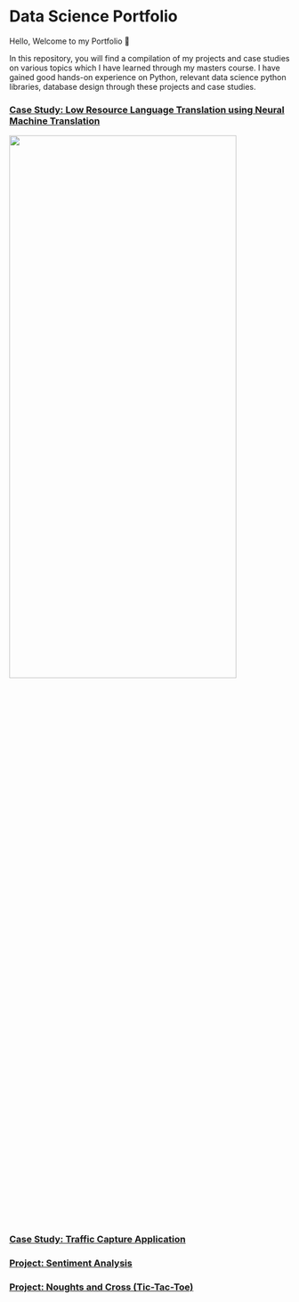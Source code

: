 # Data Science Portfolio

Hello, Welcome to my Portfolio 🙂

In this repository, you will find a compilation of my projects and case studies on various topics which I have learned through my masters course. I have gained good hands-on experience on Python, relevant data science python libraries, database design through these projects and case studies.

### [Case Study: Low Resource Language Translation using Neural Machine Translation](https://github.com/PrathyushaBajanthri/DataScience_Portfolio/tree/work-in-progress/deep_learning/low_resource_language_translation)

<img src="https://trungtran.io/wp-content/uploads/2019/03/attention.gif" width=90% height=50%>

### [Case Study: Traffic Capture Application](https://github.com/PrathyushaBajanthri/DataScience_Portfolio/tree/master/programming_and_databases/traffic_capture_application)

### [Project: Sentiment Analysis](https://github.com/PrathyushaBajanthri/DataScience_Portfolio/tree/master/machine_learning/sentiment_analysis)

### [Project: Noughts and Cross (Tic-Tac-Toe)](https://github.com/PrathyushaBajanthri/DataScience_Portfolio/tree/master/programming_and_databases/tic_tac_toe) 
